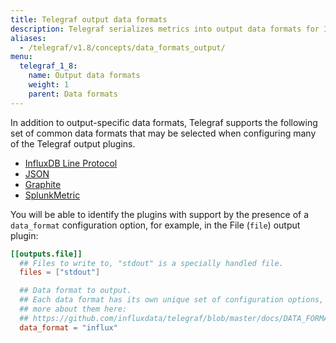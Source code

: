 ```yaml
---
title: Telegraf output data formats
description: Telegraf serializes metrics into output data formats for InfluxDB Line Protocol, JSON, Graphite, and Splunk metrics.
aliases:
  - /telegraf/v1.8/concepts/data_formats_output/
menu:
  telegraf_1_8:
    name: Output data formats
    weight: 1
    parent: Data formats
---
```


In addition to output-specific data formats, Telegraf supports the following set
of common data formats that may be selected when configuring many of the Telegraf
output plugins.

* [InfluxDB Line Protocol](/telegraf/v1.8/data_formats/output/influx)
* [JSON](/telegraf/v1.8/data_formats/output/json)
* [Graphite](/telegraf/v1.8/data_formats/output/graphite)
* [SplunkMetric](/telegraf/v1.8/data_formats/output/splunkmetric)

You will be able to identify the plugins with support by the presence of a
`data_format` configuration option, for example, in the File (`file`) output plugin:

```toml
[[outputs.file]]
  ## Files to write to, "stdout" is a specially handled file.
  files = ["stdout"]

  ## Data format to output.
  ## Each data format has its own unique set of configuration options, read
  ## more about them here:
  ## https://github.com/influxdata/telegraf/blob/master/docs/DATA_FORMATS_OUTPUT.md
  data_format = "influx"
```
